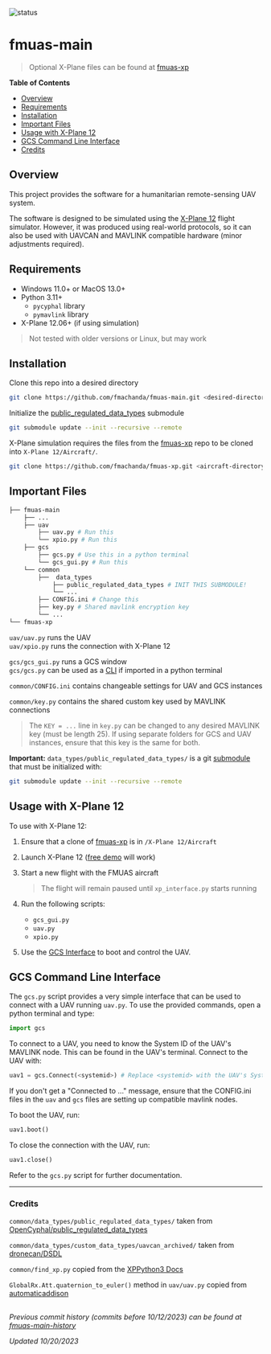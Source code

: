 ![status](https://img.shields.io/badge/status-Development-orange)

# fmuas-main

> Optional X-Plane files can be found at [fmuas-xp][fmuas-xp-link]

**Table of Contents**
* [Overview](#overview)
* [Requirements](#requirements)
* [Installation](#installation)
* [Important Files](#important-files)
* [Usage with X-Plane 12](#usage-with-x-plane-12)
* [GCS Command Line Interface](#gcs-command-line-interface)
* [Credits](#credits)

## Overview
This project provides the software for a humanitarian remote-sensing UAV system.  

The software is designed to be simulated using the [X-Plane 12][xplane-link] flight simulator. However, it was produced using real-world protocols, so  it can also be used with UAVCAN and MAVLINK compatible hardware (minor adjustments required).

## Requirements
* Windows 11.0+ or MacOS 13.0+
* Python 3.11+
    * `pycyphal` library
    * `pymavlink` library
* X-Plane 12.06+ (if using simulation)

> Not tested with older versions or Linux, but may work

## Installation

Clone this repo into a desired directory

```bash
git clone https://github.com/fmachanda/fmuas-main.git <desired-directory>
```

Initialize the [public_regulated_data_types][prdt-link] submodule

```bash
git submodule update --init --recursive --remote
```

X-Plane simulation requires the files from the [fmuas-xp][fmuas-xp-link] repo to be cloned into `X-Plane 12/Aircraft/`.

```bash
git clone https://github.com/fmachanda/fmuas-xp.git <aircraft-directory>
```

## Important Files

```bash
├── fmuas-main 
    ├── ...
    ├── uav
        ├── uav.py # Run this
        └── xpio.py # Run this
    ├── gcs
        ├── gcs.py # Use this in a python terminal
        └── gcs_gui.py # Run this
    └── common
        ├──  data_types
            ├── public_regulated_data_types # INIT THIS SUBMODULE!
            └── ...
        ├── CONFIG.ini # Change this
        ├── key.py # Shared mavlink encryption key
        └── ...
└── fmuas-xp
```


`uav/uav.py` runs the UAV  
`uav/xpio.py` runs the connection with X-Plane 12  

`gcs/gcs_gui.py` runs a GCS window  
`gcs/gcs.py` can be used as a [CLI](#gcs-command-line-interface) if imported in a python terminal  

`common/CONFIG.ini` contains changeable settings for UAV and GCS instances  

`common/key.py` contains the shared custom key used by MAVLINK connections
> The `KEY = ...` line in `key.py` can be changed to any desired MAVLINK key (must be length 25). If using separate folders for GCS and UAV instances, ensure that this key is the same for both.  

**Important:** `data_types/public_regulated_data_types/` is a git [submodule][prdt-link] that must be initialized with:

```bash
git submodule update --init --recursive --remote
```

## Usage with X-Plane 12

To use with X-Plane 12:

1. Ensure that a clone of [fmuas-xp][fmuas-xp-link] is in `/X-Plane 12/Aircraft`

2. Launch X-Plane 12 ([free demo][xplane-link] will work)

3. Start a new flight with the FMUAS aircraft

    > The flight will remain paused until `xp_interface.py` starts running

4. Run the following scripts:
    * `gcs_gui.py`
    * `uav.py`
    * `xpio.py`

5. Use the [GCS Interface](#gcs-command-line-interface) to boot and control the UAV.  

## GCS Command Line Interface

The `gcs.py` script provides a very simple interface that can be used to connect with a UAV running `uav.py`. To use the provided commands, open a python terminal and type:

```python
import gcs
```

To connect to a UAV, you need to know the System ID of the UAV's MAVLINK node. This can be found in the UAV's terminal. Connect to the UAV with:

```python
uav1 = gcs.Connect(<systemid>) # Replace <systemid> with the UAV's System ID
```

If you don't get a "Connected to ..." message, ensure that the CONFIG.ini files in the `uav` and `gcs` files are setting up compatible mavlink nodes.

To boot the UAV, run:

```python
uav1.boot()
```

To close the connection with the UAV, run:

```python
uav1.close()
```

Refer to the `gcs.py` script for further documentation.

---
### Credits

`common/data_types/public_regulated_data_types/` taken from [OpenCyphal/public_regulated_data_types][prdt-link]  

`common/data_types/custom_data_types/uavcan_archived/` taken from [dronecan/DSDL](https://github.com/dronecan/DSDL)  

`common/find_xp.py` copied from the [XPPython3 Docs](https://xppython3.readthedocs.io/en/latest/_static/find_xp.py)  

`GlobalRx.Att.quaternion_to_euler()` method in `uav/uav.py` copied from [automaticaddison](https://automaticaddison.com/how-to-convert-a-quaternion-into-euler-angles-in-python/)  

##

*Previous commit history (commits before 10/12/2023) can be found at [fmuas-main-history](https://github.com/fmachanda/fmuas-main-history)*

*Updated 10/20/2023*


[prdt-link]: https://github.com/OpenCyphal/public_regulated_data_types
[xplane-link]: https://www.x-plane.com/desktop/try-it/
[fmuas-xp-link]: https://github.com/fmachanda/fmuas-xp